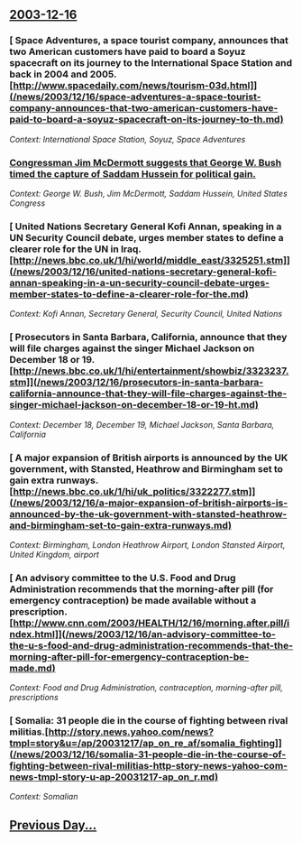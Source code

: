 ## [2003-12-16](/news/2003/12/16/index.md)

### [ Space Adventures, a space tourist company, announces that two American customers have paid to board a Soyuz spacecraft on its journey to the International Space Station and back in 2004 and 2005. [http://www.spacedaily.com/news/tourism-03d.html]](/news/2003/12/16/space-adventures-a-space-tourist-company-announces-that-two-american-customers-have-paid-to-board-a-soyuz-spacecraft-on-its-journey-to-th.md)
_Context: International Space Station, Soyuz, Space Adventures_

### [Congressman Jim McDermott suggests that George W. Bush timed the capture of Saddam Hussein for political gain. ](/news/2003/12/16/congressman-jim-mcdermott-suggests-that-george-w-bush-timed-the-capture-of-saddam-hussein-for-political-gain.md)
_Context: George W. Bush, Jim McDermott, Saddam Hussein, United States Congress_

### [ United Nations Secretary General Kofi Annan, speaking in a UN Security Council debate, urges member states to define a clearer role for the UN in Iraq. [http://news.bbc.co.uk/1/hi/world/middle_east/3325251.stm]](/news/2003/12/16/united-nations-secretary-general-kofi-annan-speaking-in-a-un-security-council-debate-urges-member-states-to-define-a-clearer-role-for-the.md)
_Context: Kofi Annan, Secretary General, Security Council, United Nations_

### [ Prosecutors in Santa Barbara, California, announce that they will file charges against the singer Michael Jackson on December 18 or 19. [http://news.bbc.co.uk/1/hi/entertainment/showbiz/3323237.stm]](/news/2003/12/16/prosecutors-in-santa-barbara-california-announce-that-they-will-file-charges-against-the-singer-michael-jackson-on-december-18-or-19-ht.md)
_Context: December 18, December 19, Michael Jackson, Santa Barbara, California_

### [ A major expansion of British airports is announced by the UK government, with Stansted, Heathrow and Birmingham set to gain extra runways. [http://news.bbc.co.uk/1/hi/uk_politics/3322277.stm]](/news/2003/12/16/a-major-expansion-of-british-airports-is-announced-by-the-uk-government-with-stansted-heathrow-and-birmingham-set-to-gain-extra-runways.md)
_Context: Birmingham, London Heathrow Airport, London Stansted Airport, United Kingdom, airport_

### [ An advisory committee to the U.S. Food and Drug Administration recommends that the morning-after pill (for emergency contraception) be made available without a prescription. [http://www.cnn.com/2003/HEALTH/12/16/morning.after.pill/index.html]](/news/2003/12/16/an-advisory-committee-to-the-u-s-food-and-drug-administration-recommends-that-the-morning-after-pill-for-emergency-contraception-be-made.md)
_Context: Food and Drug Administration, contraception, morning-after pill, prescriptions_

### [ Somalia: 31 people die in the course of fighting between rival militias.[http://story.news.yahoo.com/news?tmpl=story&u=/ap/20031217/ap_on_re_af/somalia_fighting]](/news/2003/12/16/somalia-31-people-die-in-the-course-of-fighting-between-rival-militias-http-story-news-yahoo-com-news-tmpl-story-u-ap-20031217-ap_on_r.md)
_Context: Somalian_

## [Previous Day...](/news/2003/12/15/index.md)


